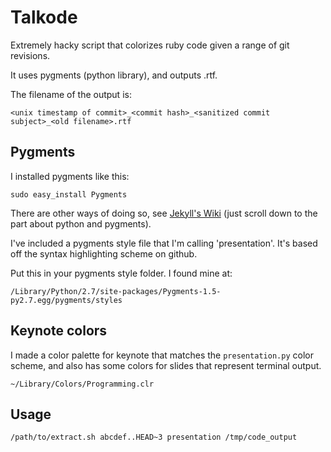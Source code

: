 # Talkode

Extremely hacky script that colorizes ruby code given a range of git revisions.

It uses pygments (python library), and outputs .rtf.

The filename of the output is:

    <unix timestamp of commit>_<commit hash>_<sanitized commit subject>_<old filename>.rtf

## Pygments

I installed pygments like this:

    sudo easy_install Pygments

There are other ways of doing so, see [Jekyll's Wiki](https://github.com/mojombo/jekyll/wiki/Install)
(just scroll down to the part about python and pygments).

I've included a pygments style file that I'm calling 'presentation'.
It's based off the syntax highlighting scheme on github.

Put this in your pygments style folder. I found mine at:

    /Library/Python/2.7/site-packages/Pygments-1.5-py2.7.egg/pygments/styles

## Keynote colors

I made a color palette for keynote that matches the `presentation.py`
color scheme, and also has some colors for slides that represent terminal output.

    ~/Library/Colors/Programming.clr


## Usage

    /path/to/extract.sh abcdef..HEAD~3 presentation /tmp/code_output

